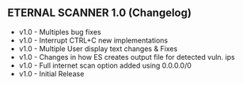  ## ETERNAL SCANNER 1.0 (Changelog)

* v1.0 - Multiples bug fixes
* v1.0 - Interrupt CTRL+C new implementations 
* v1.0 - Multiple User display text changes & Fixes
* v1.0 - Changes in how ES creates output file for detected vuln. ips
* v1.0 - Full internet scan option added using 0.0.0.0/0
* v1.0 - Initial Release
